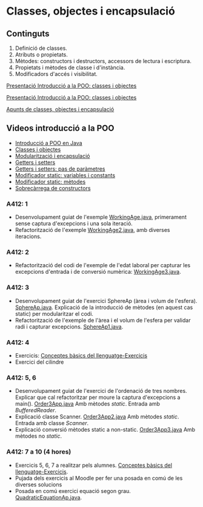 # Classes, objectes i encapsulació

## Continguts

1.  Definició de classes.
2.  Atributs o propietats.
3.  Mètodes: constructors i destructors, accessors de lectura i
    escriptura.
4.  Propietats i mètodes de classe i d'instància.
5.  Modificadors d'accés i visibilitat.

[Presentació Introducció a la POO: classes i objectes](assets/4.1/dam-m03-uf4nf1-introd_poo_objectes-presentacio.pdf)

[Presentació Introducció a la POO: classes i objectes](assets/4.1/dam-m03-uf4nf1-introd_poo_classes-presentacio.pdf)

[Apunts de classes, objectes i encapsulació](assets/4.1/dax2_m03-a412-Classes_i_encapsulacio.pdf)

## Videos introducció a la POO

* [Introducció a POO en Java](https://youtu.be/XmUz5WJmJVU)
* [Classes i objectes](https://youtu.be/ZY5pwm92cWQ)
* [Modularització i encapsulació](https://youtu.be/RZOSJ2zuxIs)
* [Getters i setters](https://youtu.be/7ALMZymOs_s)
* [Getters i setters: pas de paràmetres](https://youtu.be/YQinPQVpSd4)
* [Modificador static: variables i constants](https://youtu.be/QIV7FfXa-zY)
* [Modificador static: mètodes](https://youtu.be/V0wIZ-OglsY)
* [Sobrecàrrega de constructors](https://youtu.be/_ZWcobe9afw)


### A412: 1

  - Desenvolupament guiat de l'exemple
    [WorkingAge.java](http://docencia.proven.cat/jmoreno/docencia_public/dax2-m03/dax_m03_a411/WorkingAge.java),
    primerament sense captura d'excepcions i una sola iteració.
  - Refactorització de l'exemple
    [WorkingAge2.java](http://docencia.proven.cat/jmoreno/docencia_public/dax2-m03/dax_m03_a411/WorkingAge2.java),
    amb diverses iteracions.

### A412: 2

  - Refactorització del codi de l'exemple de l'edat laboral per capturar
    les excepcions d'entrada i de conversió numèrica:
    [WorkingAge3.java](http://docencia.proven.cat/jmoreno/docencia_public/dax2-m03/dax_m03_a411/WorkingAge3.java).

### A412: 3

  - Desenvolupament guiat de l'exercici SphereAp (àrea i volum de
    l'esfera).
    [SphereAp.java](http://docencia.proven.cat/jmoreno/docencia_public/dax2-m03/dax_m03_a411/SphereAp.java).
    Explicació de la introducció de mètodes (en aquest cas static) per
    modularitzar el codi.
  - Refactorització de l'exemple de l'àrea i el volum de l'esfera per
    validar radi i capturar excepcions.
    [SphereAp1.java](http://docencia.proven.cat/jmoreno/docencia_public/dax2-m03/dax_m03_a411/SphereAp1.java).

### A412: 4

  - Exercicis: [Conceptes bàsics del
    llenguatge-Exercicis](http://docencia.proven.cat/jmoreno/docencia_public/dax2-m03/dax_m03_a411/dax2_m03-a411-Conceptes_basics_del_llenguatge-Exercicis.pdf)
  - Exercici del cilindre

### A412: 5, 6

  - Desenvolupament guiat de l'exercici de l'ordenació de tres nombres.
    Explicar que cal refactoritzar per moure la captura d'excepcions a
    main().
    [Order3App.java](http://docencia.proven.cat/jmoreno/docencia_public/dax2-m03/dax_m03_a411/Order3App.java)
    Amb mètodes *static*. Entrada amb *BufferedReader*.
  - Explicació classe Scanner.
    [Order3App2.java](http://docencia.proven.cat/jmoreno/docencia_public/dax2-m03/dax_m03_a411/Order3App2.java)
    Amb mètodes *static*. Entrada amb classe *Scanner*.
  - Explicació conversió mètodes static a non-static.
    [Order3App3.java](http://docencia.proven.cat/jmoreno/docencia_public/dax2-m03/dax_m03_a411/Order3App3.java)
    Amb mètodes no *static*.

### A412: 7 a 10 (4 hores)

  - Exercicis 5, 6, 7 a realitzar pels alumnes. [Conceptes bàsics del
    llenguatge-Exercicis](http://docencia.proven.cat/jmoreno/docencia_public/dax2-m03/dax_m03_a411/dax2_m03-a411-Conceptes_basics_del_llenguatge-Exercicis.pdf).
  - Pujada dels exercicis al Moodle per fer una posada en comú de les
    diverses solucions
  - Posada en comú exercici equació segon grau.
    [QuadraticEquationAp.java](http://docencia.proven.cat/jmoreno/docencia_public/dax2-m03/dax_m03_a411/QuadraticEquationAp.java).
